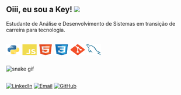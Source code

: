 ## Oiii, eu sou a Key!  <img src="https://emojis.slackmojis.com/emojis/images/1536351075/4594/blob-wave.gif" width="25"/>
Estudante de Análise e Desenvolvimento de Sistemas em transição de carreira para tecnologia.  

<div style="display: inline_block"><br>
  <img align="center" alt="Python" height="30" width="40" src="https://raw.githubusercontent.com/devicons/devicon/master/icons/python/python-original.svg" />
  <img align="center" alt="JavaScript" height="30" width="40" src="https://raw.githubusercontent.com/devicons/devicon/master/icons/javascript/javascript-plain.svg" />
  <img align="center" alt="HTML5" height="30" width="40" src="https://raw.githubusercontent.com/devicons/devicon/master/icons/html5/html5-original.svg" />
  <img align="center" alt="CSS3" height="30" width="40" src="https://raw.githubusercontent.com/devicons/devicon/master/icons/css3/css3-original.svg" />
  <img align="center" alt="Git" height="30" width="40" src="https://raw.githubusercontent.com/devicons/devicon/master/icons/git/git-original.svg" />
  <img align="center" alt="MySQL" height="30" width="40" src="https://raw.githubusercontent.com/devicons/devicon/master/icons/mysql/mysql-original.svg" />
</div>

##
![snake gif](https://github.com/keyssthfd/keyssthfd/blob/output/github-contribution-grid-snake.svg)
##

<div> 
  <a href="https://www.linkedin.com/in/kethellen-sthefanny/" target="_blank"><img src="https://img.shields.io/badge/-LinkedIn-0077B5?style=for-the-badge&logo=linkedin&logoColor=white" alt="LinkedIn" /></a>
  <a href="mailto:ksthefannyd@gmail.com" target="_blank"><img src="https://img.shields.io/badge/-Email-D14836?style=for-the-badge&logo=gmail&logoColor=white" alt="Email" /></a>
  <a href="https://github.com/keyssthfd" target="_blank"><img src="https://img.shields.io/badge/-GitHub-181717?style=for-the-badge&logo=github&logoColor=white" alt="GitHub" /></a>
</div>
